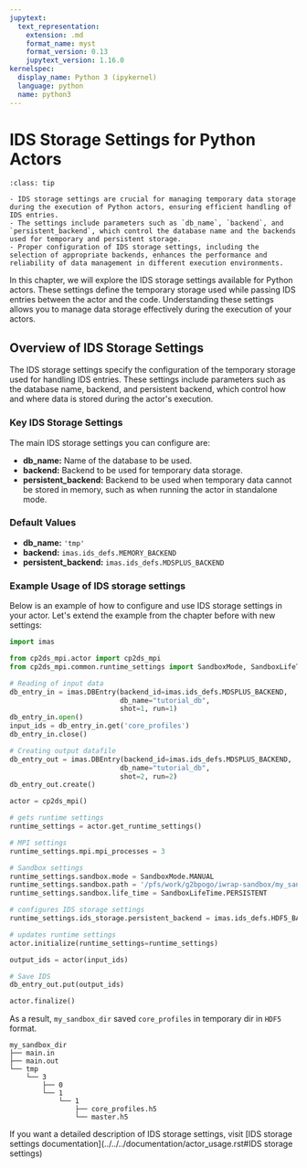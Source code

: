 ```yaml
---
jupytext:
  text_representation:
    extension: .md
    format_name: myst
    format_version: 0.13
    jupytext_version: 1.16.0
kernelspec:
  display_name: Python 3 (ipykernel)
  language: python
  name: python3
---
```


# IDS Storage Settings for Python Actors

```{admonition} Key takeaways
:class: tip

- IDS storage settings are crucial for managing temporary data storage during the execution of Python actors, ensuring efficient handling of IDS entries.
- The settings include parameters such as `db_name`, `backend`, and `persistent_backend`, which control the database name and the backends used for temporary and persistent storage.
- Proper configuration of IDS storage settings, including the selection of appropriate backends, enhances the performance and reliability of data management in different execution environments.
```

In this chapter, we will explore the IDS storage settings available for Python actors. These settings define the temporary storage used while passing IDS entries between the actor and the code. Understanding these settings allows you to manage data storage effectively during the execution of your actors.

## Overview of IDS Storage Settings

The IDS storage settings specify the configuration of the temporary storage used for handling IDS entries. These settings include parameters such as the database name, backend, and persistent backend, which control how and where data is stored during the actor's execution.

### Key IDS Storage Settings

The main IDS storage settings you can configure are:

- **db_name:** Name of the database to be used.
- **backend:** Backend to be used for temporary data storage.
- **persistent_backend:** Backend to be used when temporary data cannot be stored in memory, such as when running the actor in standalone mode.

### Default Values

- **db_name:** `'tmp'`
- **backend:** `imas.ids_defs.MEMORY_BACKEND`
- **persistent_backend:** `imas.ids_defs.MDSPLUS_BACKEND`

### Example Usage of IDS storage settings

Below is an example of how to configure and use IDS storage settings in your actor. Let's extend the example from the chapter before with new settings:

```python
import imas

from cp2ds_mpi.actor import cp2ds_mpi
from cp2ds_mpi.common.runtime_settings import SandboxMode, SandboxLifeTime

# Reading of input data
db_entry_in = imas.DBEntry(backend_id=imas.ids_defs.MDSPLUS_BACKEND,
                           db_name="tutorial_db",
                           shot=1, run=1)
db_entry_in.open()
input_ids = db_entry_in.get('core_profiles')
db_entry_in.close()

# Creating output datafile
db_entry_out = imas.DBEntry(backend_id=imas.ids_defs.MDSPLUS_BACKEND,
                           db_name="tutorial_db",
                           shot=2, run=2)
db_entry_out.create()

actor = cp2ds_mpi()

# gets runtime settings
runtime_settings = actor.get_runtime_settings()

# MPI settings
runtime_settings.mpi.mpi_processes = 3

# Sandbox settings
runtime_settings.sandbox.mode = SandboxMode.MANUAL
runtime_settings.sandbox.path = '/pfs/work/g2bpogo/iwrap-sandbox/my_sandbox_dir'
runtime_settings.sandbox.life_time = SandboxLifeTime.PERSISTENT

# configures IDS storage settings
runtime_settings.ids_storage.persistent_backend = imas.ids_defs.HDF5_BACKEND

# updates runtime settings
actor.initialize(runtime_settings=runtime_settings)

output_ids = actor(input_ids)

# Save IDS
db_entry_out.put(output_ids)

actor.finalize()
```

As a result, `my_sandbox_dir` saved `core_profiles` in temporary dir in `HDF5` format.

```
my_sandbox_dir
├── main.in
├── main.out
└── tmp
    └── 3
        ├── 0
        └── 1
            └── 1
                ├── core_profiles.h5
                └── master.h5
```

If you want a detailed description of IDS storage settings, visit [IDS storage settings documentation](../../../documentation/actor_usage.rst#IDS storage settings)